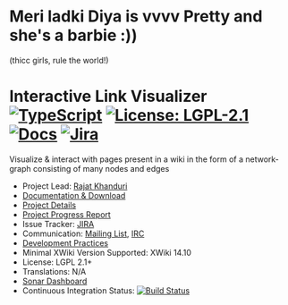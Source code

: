 # Meri ladki Diya is vvvv Pretty and she's a barbie :))
(thicc girls, rule the world!)

# Interactive Link Visualizer [![TypeScript](https://img.shields.io/badge/--3178C6?logo=typescript&logoColor=ffffff)](https://www.typescriptlang.org/) [![License: LGPL-2.1](https://img.shields.io/badge/license-LGPL_2.1-blue)](https://opensource.org/license/lgpl-2-1/) [![Docs](https://readthedocs.org/projects/ansicolortags/badge/?version=latest)](https://extensions.xwiki.org/xwiki/bin/view/Extension/InteractiveLinkVisualizer) [![Jira](https://badgen.net/badge/icon/jira?icon=jira&label)](https://jira.xwiki.org/projects/INTLV)

Visualize & interact with pages present in a wiki in the form of a network-graph consisting of many nodes and edges

* Project Lead: [Rajat Khanduri](https://www.xwiki.org/xwiki/bin/view/XWiki/rajat)
* [Documentation & Download](https://extensions.xwiki.org/xwiki/bin/view/Extension/InteractiveLinkVisualizer)
* [Project Details](https://dev.xwiki.org/xwiki/bin/view/GoogleSummerOfCode/InteractiveLinkVisualization)
* [Project Progress Report](https://github.com/xwiki-contrib/application-interactive-link-visualizer/blob/main/PROGRESS.md)
* Issue Tracker: [JIRA](https://jira.xwiki.org/projects/INTLV)
* Communication: [Mailing List](http://dev.xwiki.org/xwiki/bin/view/Community/MailingLists), [IRC](http://dev.xwiki.org/xwiki/bin/view/Community/IRC)
* [Development Practices](http://dev.xwiki.org)
* Minimal XWiki Version Supported: XWiki 14.10
* License: LGPL 2.1+
* Translations: N/A 
* [Sonar Dashboard](https://sonarcloud.io/project/overview?id=org.xwiki.contrib%3Aapplication-interactive-link-visualizer)
* Continuous Integration Status: [![Build Status](https://ci.xwiki.org/view/Contrib/job/XWiki%20Contrib/job/application-interactive-link-visualizer/job/main/badge/icon)](https://ci.xwiki.org/view/Contrib/job/XWiki%20Contrib/job/application-interactive-link-visualizer/job/main/)
